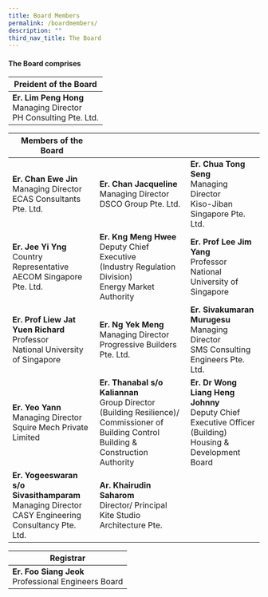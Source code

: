 ```yaml
---
title: Board Members
permalink: /boardmembers/
description: ""
third_nav_title: The Board
---
```


#### The Board comprises



| Preident of the Board |
| -------- |
|**Er. Lim Peng Hong**<br>Managing Director<br>PH Consulting Pte. Ltd.|



| Members of the Board |  |  |
| -------- | -------- | -------- |
|**Er. Chan Ewe Jin**<br>Managing Director<br>ECAS Consultants Pte. Ltd.| **Er. Chan Jacqueline**<br>Managing Director<br>DSCO Group Pte. Ltd.| **Er. Chua Tong Seng**<br>Managing Director<br>Kiso-Jiban Singapore Pte. Ltd.|
|**Er. Jee Yi Yng**<br>Country Representative<br>AECOM Singapore Pte. Ltd. |**Er. Kng Meng Hwee**<br>Deputy Chief Executive <br>(Industry Regulation Division)<br>Energy Market Authority|**Er. Prof Lee Jim Yang**<br> Professor<br>National University of Singapore|
|**Er. Prof Liew Jat Yuen Richard**<br>Professor<br>National University of Singapore|**Er. Ng Yek Meng**<br>Managing Director<br>Progressive Builders Pte. Ltd.|**Er. Sivakumaran Murugesu**<br>Managing Director<br>SMS Consulting Engineers Pte. Ltd.|
|**Er. Yeo Yann**<br>Managing Director<br>Squire Mech Private Limited|**Er. Thanabal s/o Kaliannan**<br>Group Director (Building Resilience)/ Commissioner of Building Control<br>Building & Construction Authority|**Er. Dr Wong Liang Heng Johnny**<br>Deputy Chief Executive Officer (Building)<br>Housing & Development Board|
|**Er. Yogeeswaran s/o Sivasithamparam**<br>Managing Director<br>CASY Engineering Consultancy Pte. Ltd.|**Ar. Khairudin Saharom**<br>Director/ Principal<br>Kite Studio Architecture Pte.|  |


| Registrar |
| -------- |
|**Er. Foo Siang Jeok**<br>Professional Engineers Board|